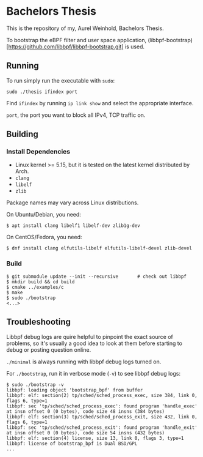 Bachelors Thesis
===

This is the repository of my, Aurel Weinhold, Bachelors Thesis.

To bootstrap the eBPF filter and user space application,
(libbpf-bootstrap)[https://github.com/libbpf/libbpf-bootstrap.git] is used.


## Running

To run simply run the executable with `sudo`:
```shell
sudo ./thesis ifindex port
```
Find `ifindex` by running `ip link show` and select the appropriate interface.

`port`, the port you want to block all IPv4, TCP traffic on.


## Building

### Install Dependencies

- Linux kernel >= 5.15, but it is tested on the latest kernel distributed by
  Arch.
- `clang`
- `libelf`
- `zlib`

Package names may vary across Linux distributions.

On Ubuntu/Debian, you need:
```shell
$ apt install clang libelf1 libelf-dev zlib1g-dev
```

On CentOS/Fedora, you need:
```shell
$ dnf install clang elfutils-libelf elfutils-libelf-devel zlib-devel
```


### Build

```shell
$ git submodule update --init --recursive       # check out libbpf
$ mkdir build && cd build
$ cmake ../examples/c
$ make
$ sudo ./bootstrap
<...>
```


## Troubleshooting

Libbpf debug logs are quire helpful to pinpoint the exact source of problems, so
it's usually a good idea to look at them before starting to debug or posting
question online.

`./minimal` is always running with libbpf debug logs turned on.

For `./bootstrap`, run it in verbose mode (`-v`) to see libbpf debug logs:

```shell
$ sudo ./bootstrap -v
libbpf: loading object 'bootstrap_bpf' from buffer
libbpf: elf: section(2) tp/sched/sched_process_exec, size 384, link 0, flags 6, type=1
libbpf: sec 'tp/sched/sched_process_exec': found program 'handle_exec' at insn offset 0 (0 bytes), code size 48 insns (384 bytes)
libbpf: elf: section(3) tp/sched/sched_process_exit, size 432, link 0, flags 6, type=1
libbpf: sec 'tp/sched/sched_process_exit': found program 'handle_exit' at insn offset 0 (0 bytes), code size 54 insns (432 bytes)
libbpf: elf: section(4) license, size 13, link 0, flags 3, type=1
libbpf: license of bootstrap_bpf is Dual BSD/GPL
...
```

